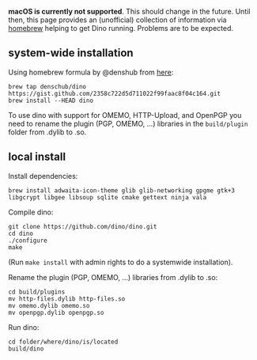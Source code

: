 **macOS is currently not supported**. This should change in the future. Until then, this page provides an (unofficial) collection of information via [homebrew](https://brew.sh/) helping to get Dino running. Problems are to be expected.

## system-wide installation 
Using homebrew formula by @denshub from [here](https://gist.github.com/denschub/2358c722d5d711022f99faac8f04c164):

```
brew tap denschub/dino https://gist.github.com/2358c722d5d711022f99faac8f04c164.git
brew install --HEAD dino
```

To use dino with support for OMEMO, HTTP-Upload, and OpenPGP you need to rename the plugin (PGP, OMEMO, ...) libraries in the `build/plugin` folder from .dylib to .so.

## local install

Install dependencies:
```
brew install adwaita-icon-theme glib glib-networking gpgme gtk+3 libgcrypt libgee libsoup sqlite cmake gettext ninja vala
```

Compile dino:
```
git clone https://github.com/dino/dino.git
cd dino
./configure
make
```
(Run `make install` with admin rights to do a systemwide installation).

Rename the plugin (PGP, OMEMO, ...) libraries from .dylib to .so:
```
cd build/plugins
mv http-files.dylib http-files.so
mv omemo.dylib omemo.so
mv openpgp.dylib openpgp.so
```

Run dino:
```
cd folder/where/dino/is/located
build/dino
```
